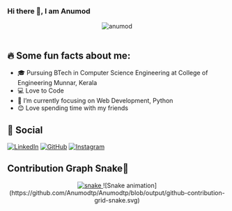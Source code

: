 ### Hi there 👋, I am Anumod

<!--
**Anumodtp/Anumodtp** is a ✨ _special_ ✨ repository because its `README.md` (this file) appears on your GitHub profile.

Here are some ideas to get you started:

- 🔭 I’m currently working on ...
- 🌱 I’m currently learning ...
- 👯 I’m looking to collaborate on ...
- 🤔 I’m looking for help with ...
- 💬 Ask me about ...
- 📫 How to reach me: ...
- 😄 Pronouns: ...
- ⚡ Fun fact: ...
-->
<div align="center"> 
  <img src="" alt="anumod" />
</div><br>

## 🔥 Some fun facts about me:

* 🎓 Pursuing BTech in Computer Science Engineering at College of Engineering Munnar, Kerala
* 💻 Love to Code 
* 🌱 I’m currently focusing on Web Development, Python
* 😊 Love spending time with my friends

## 📱 Social

[![LinkedIn](https://img.shields.io/badge/LinkedIn-0077B5?style=for-the-badge&logo=linkedin&logoColor=white)](https://www.linkedin.com/in/anumod-t-pramod-b0b907214/)
[![GitHub](https://img.shields.io/badge/GitHub-100000?style=for-the-badge&logo=github&logoColor=white)](https://github.com/Anumodtp)
[![Instagram](https://img.shields.io/badge/Instagram-E4405F?style=for-the-badge&logo=instagram&logoColor=white)](https://www.instagram.com/__.anumod.__/)
  
## Contribution Graph Snake🐍

<div align="center"> 
  <a href="https://github.com/Platane/snk">
    <img src="https://github.com/Anumodtp/Anumodtp/blob/output/github-contribution-grid-snake-dark.svg" alt="snake" />
  </a>
  ![Snake animation](https://github.com/Anumodtp/Anumodtp/blob/output/github-contribution-grid-snake.svg)

</div>


